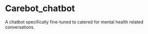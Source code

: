 # Carebot_chatbot
A chatbot specifically fine-tuned to catered for mental health related conversations. 
